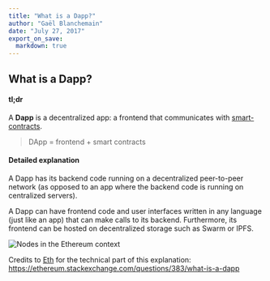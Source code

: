 ```yaml
---
title: "What is a Dapp?"
author: "Gaël Blanchemain"
date: "July 27, 2017"
export_on_save:
  markdown: true
---
```

##  What is a Dapp?

####  tl;dr

A **Dapp** is a decentralized app: a frontend that communicates with [smart-contracts](/docs/Ethereum-glossary-for-newbies/smart-contracts.md).
>DApp = frontend + smart contracts

####  Detailed explanation

A Dapp has its backend code running on a decentralized peer-to-peer network (as opposed to an app where the backend code is running on centralized servers).

A Dapp can have frontend code and user interfaces written in any language (just like an app) that can make calls to its backend. Furthermore, its frontend can be hosted on decentralized storage such as Swarm or IPFS.

![Nodes in the Ethereum context](https://i.stack.imgur.com/jzm8y.png)

Credits  to [Eth](https://ethereum.stackexchange.com/users/42/eth) for the technical part of this explanation: https://ethereum.stackexchange.com/questions/383/what-is-a-dapp